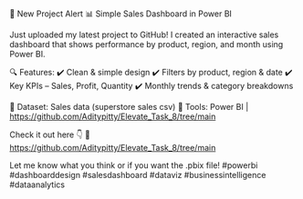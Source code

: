 🚀 New Project Alert
📊 Simple Sales Dashboard in Power BI

Just uploaded my latest project to GitHub!
I created an interactive sales dashboard that shows performance by product, region, and month using Power BI.

🔍 Features:
✔️ Clean & simple design
✔️ Filters by product, region & date
✔️ Key KPIs – Sales, Profit, Quantity
✔️ Monthly trends & category breakdowns

📁 Dataset: Sales data (superstore sales csv)
🔧 Tools: Power BI | https://github.com/Aditypitty/Elevate_Task_8/tree/main

Check it out here 👇
🔗 https://github.com/Aditypitty/Elevate_Task_8/tree/main

Let me know what you think or if you want the .pbix file!
#powerbi #dashboarddesign #salesdashboard #dataviz #businessintelligence #dataanalytics
